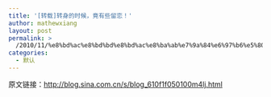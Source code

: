 ```yaml
---
title: '[转载]转身的时候，竟有些留恋！'
author: mathewxiang
layout: post
permalink: >
  /2010/11/%e8%bd%ac%e8%bd%bd%e8%bd%ac%e8%ba%ab%e7%9a%84%e6%97%b6%e5%80%99%ef%bc%8c%e7%ab%9f%e6%9c%89%e4%ba%9b%e7%95%99%e6%81%8b%ef%bc%81/
categories:
  - 默认
---
```

原文链接：http://blog.sina.com.cn/s/blog_610f1f050100m4lj.html